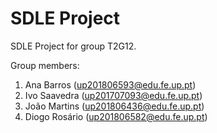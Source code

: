 # SDLE Project

SDLE Project for group T2G12.

Group members:

1. Ana Barros (up201806593@edu.fe.up.pt)
2. Ivo Saavedra (up201707093@edu.fe.up.pt)
3. João Martins (up201806436@edu.fe.up.pt)
4. Diogo Rosário (up201806582@edu.fe.up.pt)
